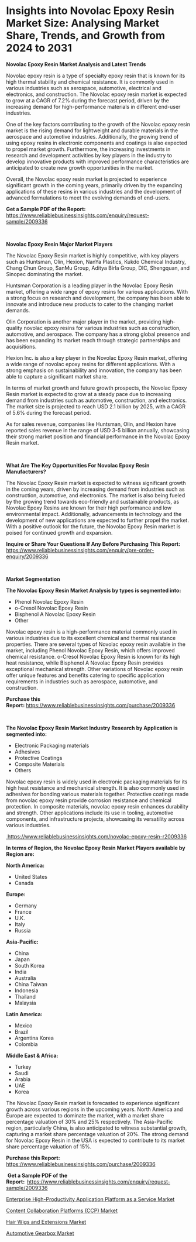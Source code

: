 <p><h1>Insights into Novolac Epoxy Resin Market Size: Analysing Market Share, Trends, and Growth from 2024 to 2031</h1></p><p><strong>Novolac Epoxy Resin Market Analysis and Latest Trends</strong></p>
<p><p>Novolac epoxy resin is a type of specialty epoxy resin that is known for its high thermal stability and chemical resistance. It is commonly used in various industries such as aerospace, automotive, electrical and electronics, and construction. The Novolac epoxy resin market is expected to grow at a CAGR of 7.2% during the forecast period, driven by the increasing demand for high-performance materials in different end-user industries.</p><p>One of the key factors contributing to the growth of the Novolac epoxy resin market is the rising demand for lightweight and durable materials in the aerospace and automotive industries. Additionally, the growing trend of using epoxy resins in electronic components and coatings is also expected to propel market growth. Furthermore, the increasing investments in research and development activities by key players in the industry to develop innovative products with improved performance characteristics are anticipated to create new growth opportunities in the market.</p><p>Overall, the Novolac epoxy resin market is projected to experience significant growth in the coming years, primarily driven by the expanding applications of these resins in various industries and the development of advanced formulations to meet the evolving demands of end-users.</p></p>
<p><strong>Get a Sample PDF of the Report:&nbsp;</strong> <a href="https://www.reliablebusinessinsights.com/enquiry/request-sample/2009336">https://www.reliablebusinessinsights.com/enquiry/request-sample/2009336</a></p>
<p>&nbsp;</p>
<p><strong>Novolac Epoxy Resin Major Market Players</strong></p>
<p><p>The Novolac Epoxy Resin market is highly competitive, with key players such as Huntsman, Olin, Hexion, NanYa Plastics, Kukdo Chemical Industry, Chang Chun Group, SanMu Group, Aditya Birla Group, DIC, Shengquan, and Sinopec dominating the market. </p><p>Huntsman Corporation is a leading player in the Novolac Epoxy Resin market, offering a wide range of epoxy resins for various applications. With a strong focus on research and development, the company has been able to innovate and introduce new products to cater to the changing market demands. </p><p>Olin Corporation is another major player in the market, providing high-quality novolac epoxy resins for various industries such as construction, automotive, and aerospace. The company has a strong global presence and has been expanding its market reach through strategic partnerships and acquisitions.</p><p>Hexion Inc. is also a key player in the Novolac Epoxy Resin market, offering a wide range of novolac epoxy resins for different applications. With a strong emphasis on sustainability and innovation, the company has been able to capture a significant market share. </p><p>In terms of market growth and future growth prospects, the Novolac Epoxy Resin market is expected to grow at a steady pace due to increasing demand from industries such as automotive, construction, and electronics. The market size is projected to reach USD 2.1 billion by 2025, with a CAGR of 5.6% during the forecast period.</p><p>As for sales revenue, companies like Huntsman, Olin, and Hexion have reported sales revenue in the range of USD 3-5 billion annually, showcasing their strong market position and financial performance in the Novolac Epoxy Resin market.</p></p>
<p>&nbsp;</p>
<p><strong>What Are The Key Opportunities For Novolac Epoxy Resin Manufacturers?</strong></p>
<p><p>The Novolac Epoxy Resin market is expected to witness significant growth in the coming years, driven by increasing demand from industries such as construction, automotive, and electronics. The market is also being fueled by the growing trend towards eco-friendly and sustainable products, as Novolac Epoxy Resins are known for their high performance and low environmental impact. Additionally, advancements in technology and the development of new applications are expected to further propel the market. With a positive outlook for the future, the Novolac Epoxy Resin market is poised for continued growth and expansion.</p></p>
<p><strong>Inquire or Share Your Questions If Any Before Purchasing This Report:</strong> <a href="https://www.reliablebusinessinsights.com/enquiry/pre-order-enquiry/2009336">https://www.reliablebusinessinsights.com/enquiry/pre-order-enquiry/2009336</a></p>
<p>&nbsp;</p>
<p><strong>Market Segmentation</strong></p>
<p><strong>The Novolac Epoxy Resin Market Analysis by types is segmented into:</strong></p>
<p><ul><li>Phenol Novolac Epoxy Resin</li><li>o-Cresol Novolac Epoxy Resin</li><li>Bisphenol A Novolac Epoxy Resin</li><li>Other</li></ul></p>
<p><p>Novolac epoxy resin is a high-performance material commonly used in various industries due to its excellent chemical and thermal resistance properties. There are several types of Novolac epoxy resin available in the market, including Phenol Novolac Epoxy Resin, which offers improved chemical resistance. o-Cresol Novolac Epoxy Resin is known for its high heat resistance, while Bisphenol A Novolac Epoxy Resin provides exceptional mechanical strength. Other variations of Novolac epoxy resin offer unique features and benefits catering to specific application requirements in industries such as aerospace, automotive, and construction.</p></p>
<p><strong>Purchase this Report:&nbsp;</strong><a href="https://www.reliablebusinessinsights.com/purchase/2009336">https://www.reliablebusinessinsights.com/purchase/2009336</a></p>
<p>&nbsp;</p>
<p><strong>The Novolac Epoxy Resin Market Industry Research by Application is segmented into:</strong></p>
<p><ul><li>Electronic Packaging materials</li><li>Adhesives</li><li>Protective Coatings</li><li>Composite Materials</li><li>Others</li></ul></p>
<p><p>Novolac epoxy resin is widely used in electronic packaging materials for its high heat resistance and mechanical strength. It is also commonly used in adhesives for bonding various materials together. Protective coatings made from novolac epoxy resin provide corrosion resistance and chemical protection. In composite materials, novolac epoxy resin enhances durability and strength. Other applications include its use in tooling, automotive components, and infrastructure projects, showcasing its versatility across various industries.</p></p>
<p><a href="https://www.reliablebusinessinsights.com/novolac-epoxy-resin-r2009336">&nbsp;https://www.reliablebusinessinsights.com/novolac-epoxy-resin-r2009336</a></p>
<p><strong>In terms of Region, the Novolac Epoxy Resin Market Players available by Region are:</strong></p>
<p>
    <p> <strong> North America: </strong>
        <ul>
            <li>United States</li>
            <li>Canada</li>
        </ul>
        </p> 
    <p> <strong> Europe: </strong>
        <ul>
            <li>Germany</li>
            <li>France</li>
            <li>U.K.</li>
            <li>Italy</li>
            <li>Russia</li>
        </ul>
        </p> 
    <p> <strong> Asia-Pacific: </strong>
        <ul>
            <li>China</li>
            <li>Japan</li>
            <li>South Korea</li>
            <li>India</li>
            <li>Australia</li>
            <li>China Taiwan</li>
            <li>Indonesia</li>
            <li>Thailand</li>
            <li>Malaysia</li>
        </ul>
        </p> 
    <p> <strong> Latin America: </strong>
        <ul>
            <li>Mexico</li>
            <li>Brazil</li>
            <li>Argentina Korea</li>
            <li>Colombia</li>
        </ul>
        </p> 
    <p> <strong> Middle East & Africa: </strong>
        <ul>
            <li>Turkey</li>
            <li>Saudi</li>
            <li>Arabia</li>
            <li>UAE</li>
            <li>Korea</li>
        </ul>
    </p>
    </p>
<p><p>The Novolac Epoxy Resin market is forecasted to experience significant growth across various regions in the upcoming years. North America and Europe are expected to dominate the market, with a market share percentage valuation of 30% and 25% respectively. The Asia-Pacific region, particularly China, is also anticipated to witness substantial growth, capturing a market share percentage valuation of 20%. The strong demand for Novolac Epoxy Resin in the USA is expected to contribute to its market share percentage valuation of 15%.</p></p>
<p><strong>Purchase this Report: </strong><a href="https://www.reliablebusinessinsights.com/purchase/2009336">https://www.reliablebusinessinsights.com/purchase/2009336</a></p>
<p>&nbsp;<strong>Get a Sample PDF of the Report:&nbsp;&nbsp;</strong><a href="https://www.reliablebusinessinsights.com/enquiry/request-sample/2009336">https://www.reliablebusinessinsights.com/enquiry/request-sample/2009336</a></p>
<p><strong></strong></p>
<p><p><a href="https://github.com/globismark/Market-Research-Report-List-4/blob/main/enterprise-high-productivity-application-platform-as-a-service-market.md">Enterprise High-Productivity Application Platform as a Service Market</a></p><p><a href="https://github.com/prosalinda88/Market-Research-Report-List-5/blob/main/content-collaboration-platforms-ccp-market.md">Content Collaboration Platforms (CCP) Market</a></p><p><a href="https://www.linkedin.com/pulse/hair-wigs-extensions-market-overview-global-trends-future-prospects-owxrc">Hair Wigs and Extensions Market</a></p><p><a href="https://www.linkedin.com/pulse/automotive-gearbox-market-size-growing-cagr-156-report-covers-ne4gc">Automotive Gearbox Market</a></p></p>